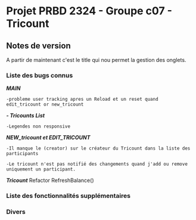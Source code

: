 # Projet PRBD 2324 - Groupe c07 - Tricount

## Notes de version

A partir de maintenant c'est le title qui nou permet la gestion des onglets.

### Liste des bugs connus

***MAIN***
	
	-probleme user tracking apres un Reload et un reset quand edit_tricount or new_tricount


***- Tricounts List***
	
	-Legendes non responsive


***NEW_tricount et EDIT_TRICOUNT***
	
	-Il manque le (creator) sur le créateur du Tricount dans la liste des participants

	-Le tricount n'est pas notifié des changements quand j'add ou remove uniquement un participant.

***Tricount***
Refactor RefreshBalance()

### Liste des fonctionnalités supplémentaires

### Divers

